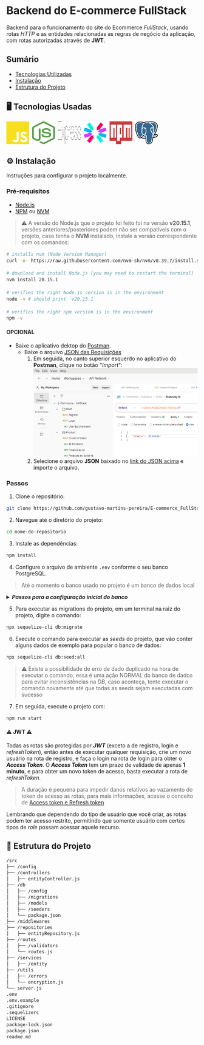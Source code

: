 # Backend do E-commerce FullStack

Backend para o funcionamento do site do Ecommerce *FullStack*, usando rotas *HTTP* e as entidades relacionadas as regras de negócio da aplicação, com rotas autorizadas através de **JWT**.

## Sumário

- [Tecnologias Utilizadas](#-tecnologias-usadas)
- [Instalação](#-instalação)
- [Estrutura do Projeto](#-estrutura-do-projeto)

## &#x1F5A5; Tecnologias Usadas

<img alt="Javascript Logo" height="60" width="60" src="./readme/javascript.svg" />&nbsp;
<img alt="Nodejs Logo" height="60" width="60" src="./readme/nodejs.svg" />&nbsp;
<img alt="Express Logo" height="60" width="60" src="./readme/express.svg" />&nbsp;
<img alt="JWT Logo" height="60" width="60" src="./readme/jwt.svg" />&nbsp;
<img alt="NPM Logo" height="60" width="60" src="./readme/npm.svg" />&nbsp;
<img alt="PostgreSQL Logo" height="60" width="60" src="./readme/postgresql.svg" />&nbsp;

## &#x2699; Instalação

Instruções para configurar o projeto localmente.

### Pré-requisitos

- [Node.js](https://nodejs.org/)
- [NPM](https://www.npmjs.com/) ou [NVM](https://github.com/nvm-sh/nvm)

> &#x26A0; A versão do Node.js que o projeto foi feito foi na versão **v20.15.1**, versões anteriores/posteriores podem não ser compatíveis com o projeto, caso tenha o **NVM** instalado, instale a versão correspondente com os comandos:
```bash
# installs nvm (Node Version Manager)
curl -o- https://raw.githubusercontent.com/nvm-sh/nvm/v0.39.7/install.sh | bash

# download and install Node.js (you may need to restart the terminal)
nvm install 20.15.1

# verifies the right Node.js version is in the environment
node -v # should print `v20.15.1`

# verifies the right npm version is in the environment
npm -v
```

#### OPCIONAL

- Baixe o aplicativo dektop do [Postman](https://www.postman.com/).
    - Baixe o arquivo [JSON das Requisições](./readme/E-Commerce%20-%20FullStack.postman_collection.json)
        1. Em seguida, no canto superior esquerdo no aplicativo do **Postman**, clique no botão "*Import*":
        ![Botão de import ao lado do botão de New](./readme/import-postman.png)
        2. Selecione o arquivo **JSON** baixado no [link do JSON acima](#opcional) e importe o arquivo.

### Passos

1. Clone o repositório:
```sh
git clone https://github.com/gustavo-martins-pereira/E-commerce_FullStack-Backend.git
```

2. Navegue até o diretório do projeto:
```sh
cd nome-do-repositorio
```

3. Instale as dependências:
```sh
npm install
```

4. Configure o arquivo de ambiente `.env` conforme o seu banco PostgreSQL.
> Até o momento o banco usado no projeto é um banco de dados local

<details>
    <summary><b><i>Passos para a configuração inicial do banco</i></b></summary>

    1. Caso esteja usando o psql, para criar o banco de dados digite o comando:
    CREATE DATABASE ecommerce;
    ⚠ Lembre-se que o nome do banco será usado para configurar a conexão com o banco de dados no arquivo .env
</details>

5. Para executar as migrations do projeto, em um terminal na raiz do projeto, digite o comando:
```bash
npx sequelize-cli db:migrate
```

6. Execute o comando para executar as *seeds* do projeto, que vão conter alguns dados de exemplo para popular o banco de dados:
```bash
npx sequelize-cli db:seed:all
```
> &#x26A0; Existe a possibilidade de erro de dado duplicado na hora de executar o comando, essa é uma ação NORMAL do banco de dados para evitar inconsistências na *DB*, caso aconteça, tente executar o comando novamente até que todas as seeds sejam executadas com sucesso

7. Em seguida, execute o projeto com:
```bash
npm run start
```

#### &#x26A0; JWT &#x26A0;
Todas as rotas são protegidas por ***JWT*** (exceto a de registro, login e *refreshToken*), então antes de executar qualquer requisição, crie um novo usuário na rota de registro, e faça o login na rota de login para obter o ***Access Token***. O ***Access Token*** tem um prazo de validade de apenas **1 minuto**, e para obter um novo token de acesso, basta executar a rota de *refreshToken*.
> A duração é pequena para impedir danos relativos ao vazamento do token de acesso as rotas, para mais informações, acesse o conceito de [Access token e Refresh token](https://www.google.com/search?q=access%20token%20and%20refresh%20token%20jwt)

Lembrando que dependendo do tipo de usuário que você criar, as rotas podem ter acesso restrito, permitindo que somente usuário com certos tipos de *role* possam acessar aquele recurso.

## &#x1F4C1; Estrutura do Projeto

```
/src
├── /config
├── /controllers
│   ├── entityController.js
├── /db
│   ├── /config
│   ├── /migrations
│   ├── /models
│   ├── /seeders
│   └── package.json
├── /middlewares
├── /repositories
│   ├── entityRepository.js
├── /routes
│   ├── /validators
│   └── routes.js
├── /services
│   ├── /entity
├── /utils
│   ├── /errors
│   └── encryption.js
└── server.js
.env
.env.example
.gitignore
.sequelizerc
LICENSE
package-lock.json
package.json
readme.md
```

